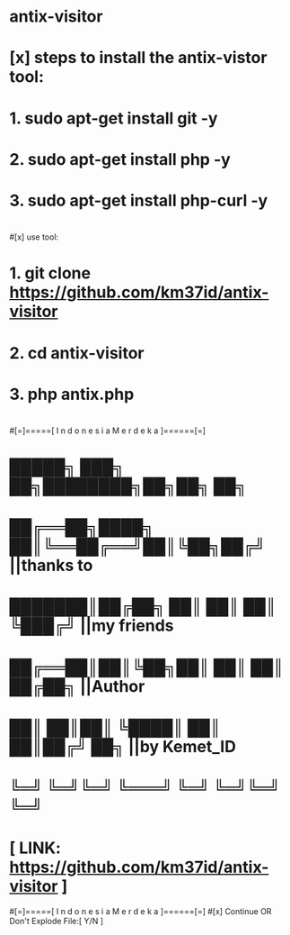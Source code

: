 # antix-visitor

# [x] steps to install the antix-vistor tool:
#	1. sudo apt-get install git -y
#	2. sudo apt-get install php -y
#	3. sudo apt-get install php-curl -y
#
#[x] use tool:
#	1. git clone https://github.com/km37id/antix-visitor
#	2. cd antix-visitor
#	3. php antix.php
#
#
#[=]=====[  I  n  d  o  n  e  s  i  a    M  e  r  d  e  k  a  ]======[=]
#                      
#                 █████╗ ███╗   ██╗████████╗██╗██╗  ██╗     
#                ██╔══██╗████╗  ██║╚══██╔══╝██║╚██╗██╔╝  ||thanks to 
#               ███████║██╔██╗ ██║   ██║   ██║ ╚███╔╝   ||my friends
#                ██╔══██║██║╚██╗██║   ██║   ██║ ██╔██╗   ||Author
#                ██║  ██║██║ ╚████║   ██║   ██║██╔╝ ██╗  ||by Kemet_ID
#                ╚═╝  ╚═╝╚═╝  ╚═══╝   ╚═╝   ╚═╝╚═╝  ╚═╝    
#          [ LINK: https://github.com/km37id/antix-visitor ]
#[=]=====[  I  n  d  o  n  e  s  i  a    M  e  r  d  e  k  a  ]======[=]
#[x] Continue OR Don't Explode File:[ Y/N ] 
